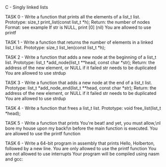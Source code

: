 C - Singly linked lists

TASK 0 - Write a function that prints all the elements of a list_t list.
Prototype: size_t print_list(const list_t *h);
Return: the number of nodes
Format: see example
If str is NULL, print [0] (nil)
You are allowed to use printf

TASK 1 - Write a function that returns the number of elements in a linked list_t list.
Prototype: size_t list_len(const list_t *h);


TASK 2 - Write a function that adds a new node at the beginning of a list_t list.
Prototype: list_t *add_node(list_t **head, const char *str);
Return: the address of the new element, or NULL if it failed
str needs to be duplicated
You are allowed to use strdup


TASK 3 - Write a function that adds a new node at the end of a list_t list.
Prototype: list_t *add_node_end(list_t **head, const char *str);
Return: the address of the new element, or NULL if it failed
str needs to be duplicated
You are allowed to use strdup

TASK 4 - Write a function that frees a list_t list.
Prototype: void free_list(list_t *head);


TASK 5 - Write a function that prints You're beat! and yet, you must allow,\nI bore my house upon my back!\n before the main function is executed.
You are allowed to use the printf function

TASK 6 - Write a 64-bit program in assembly that prints Hello, Holberton, followed by a new line.
You are only allowed to use the printf function
You are not allowed to use interrupts
Your program will be compiled using nasm and gcc:
